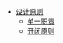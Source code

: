 * [设计原则](principle/readme.md)
  * [单一职责](principle/single-responsibility.md)  
  * [开闭原则](principle/open-closed.md)  



